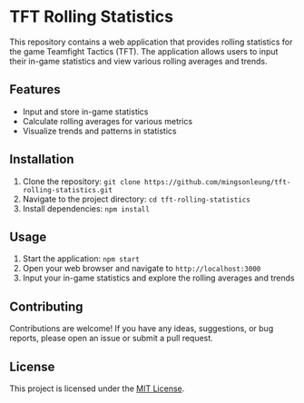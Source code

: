 # TFT Rolling Statistics

This repository contains a web application that provides rolling statistics for the game Teamfight Tactics (TFT). The application allows users to input their in-game statistics and view various rolling averages and trends.

## Features

- Input and store in-game statistics
- Calculate rolling averages for various metrics
- Visualize trends and patterns in statistics

## Installation

1. Clone the repository: `git clone https://github.com/mingsonleung/tft-rolling-statistics.git`
2. Navigate to the project directory: `cd tft-rolling-statistics`
3. Install dependencies: `npm install`

## Usage

1. Start the application: `npm start`
2. Open your web browser and navigate to `http://localhost:3000`
3. Input your in-game statistics and explore the rolling averages and trends

## Contributing

Contributions are welcome! If you have any ideas, suggestions, or bug reports, please open an issue or submit a pull request.

## License

This project is licensed under the [MIT License](LICENSE).
